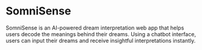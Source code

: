 # SomniSense
SomniSense is an AI-powered dream interpretation web app that helps users decode the meanings behind their dreams. Using a chatbot interface, users can input their dreams and receive insightful interpretations instantly.
